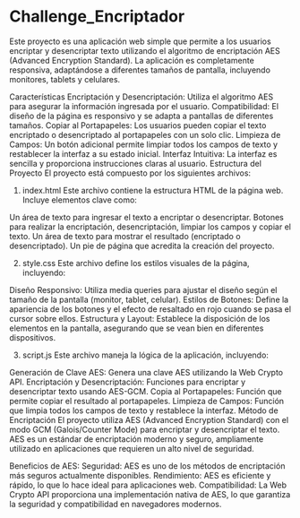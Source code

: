 # Challenge_Encriptador
Este proyecto es una aplicación web simple que permite a los usuarios encriptar y desencriptar texto utilizando el algoritmo de encriptación AES (Advanced Encryption Standard). La aplicación es completamente responsiva, adaptándose a diferentes tamaños de pantalla, incluyendo monitores, tablets y celulares.

Características
Encriptación y Desencriptación: Utiliza el algoritmo AES para asegurar la información ingresada por el usuario.
Compatibilidad: El diseño de la página es responsivo y se adapta a pantallas de diferentes tamaños.
Copiar al Portapapeles: Los usuarios pueden copiar el texto encriptado o desencriptado al portapapeles con un solo clic.
Limpieza de Campos: Un botón adicional permite limpiar todos los campos de texto y restablecer la interfaz a su estado inicial.
Interfaz Intuitiva: La interfaz es sencilla y proporciona instrucciones claras al usuario.
Estructura del Proyecto
El proyecto está compuesto por los siguientes archivos:

1. index.html
Este archivo contiene la estructura HTML de la página web. Incluye elementos clave como:

Un área de texto para ingresar el texto a encriptar o desencriptar.
Botones para realizar la encriptación, desencriptación, limpiar los campos y copiar el texto.
Un área de texto para mostrar el resultado (encriptado o desencriptado).
Un pie de página que acredita la creación del proyecto.

2. style.css
Este archivo define los estilos visuales de la página, incluyendo:

Diseño Responsivo: Utiliza media queries para ajustar el diseño según el tamaño de la pantalla (monitor, tablet, celular).
Estilos de Botones: Define la apariencia de los botones y el efecto de resaltado en rojo cuando se pasa el cursor sobre ellos.
Estructura y Layout: Establece la disposición de los elementos en la pantalla, asegurando que se vean bien en diferentes dispositivos.

3. script.js
Este archivo maneja la lógica de la aplicación, incluyendo:

Generación de Clave AES: Genera una clave AES utilizando la Web Crypto API.
Encriptación y Desencriptación: Funciones para encriptar y desencriptar texto usando AES-GCM.
Copia al Portapapeles: Función que permite copiar el resultado al portapapeles.
Limpieza de Campos: Función que limpia todos los campos de texto y restablece la interfaz.
Método de Encriptación
El proyecto utiliza AES (Advanced Encryption Standard) con el modo GCM (Galois/Counter Mode) para encriptar y desencriptar el texto. AES es un estándar de encriptación moderno y seguro, ampliamente utilizado en aplicaciones que requieren un alto nivel de seguridad.

Beneficios de AES:
Seguridad: AES es uno de los métodos de encriptación más seguros actualmente disponibles.
Rendimiento: AES es eficiente y rápido, lo que lo hace ideal para aplicaciones web.
Compatibilidad: La Web Crypto API proporciona una implementación nativa de AES, lo que garantiza la seguridad y compatibilidad en navegadores modernos.
